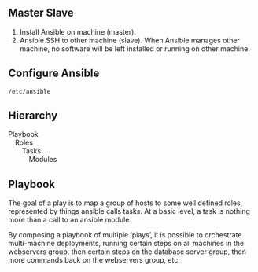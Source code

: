 ## Master Slave ## 
1. Install Ansible on machine (master). 
2. Ansible SSH to other machine (slave). When Ansible manages other machine, no software will be left installed or running on other machine. 

## Configure Ansible ##
```/etc/ansible```

## Hierarchy ##
Playbook   
&ensp;&ensp;Roles   
&ensp;&ensp;&ensp;&ensp;Tasks    
&ensp;&ensp;&ensp;&ensp;&ensp;&ensp;Modules

## Playbook ## 
The goal of a play is to map a group of hosts to some well defined roles, represented by things ansible calls tasks. At a basic level, a task is nothing more than a call to an ansible module.

By composing a playbook of multiple ‘plays’, it is possible to orchestrate multi-machine deployments, running certain steps on all machines in the webservers group, then certain steps on the database server group, then more commands back on the webservers group, etc.
